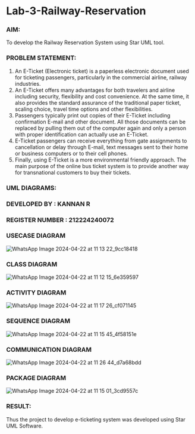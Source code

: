 # Lab-3-Railway-Reservation

### AIM:
To develop the Railway Reservation System using Star UML tool.
### PROBLEM STATEMENT:
1. An E-Ticket (Electronic ticket) is a paperless electronic document used for ticketing
passengers, particularly in the commercial airline, railway industries.
2. An E-Ticket offers many advantages for both travelers and airline including security,
flexibility and cost convenience. At the same time, it also provides the standard assurance of
the traditional paper ticket, scaling choice, travel time options and other flexibilities.
3. Passengers typically print out copies of their E-Ticket including confirmation E-mail
and other document. All those documents can be replaced by pulling them out of the computer
again and only a person with proper identification can actually use an E-Ticket.
4. E-Ticket passengers can receive everything from gate assignments to cancellation or
delay through E-mail, text messages sent to their home or business computers or to their cell
phones.
5. Finally, using E-Ticket is a more environmental friendly approach. The main purpose
of the online bus ticket system is to provide another way for transnational customers to buy
their tickets.
### UML DIAGRAMS:
### DEVELOPED BY : KANNAN R
### REGISTER NUMBER : 212224240072
### USECASE DIAGRAM
![WhatsApp Image 2024-04-22 at 11 13 22_9cc18418](https://github.com/23012653/Lab-3-Railway-Reservation/assets/150777517/24ade202-2abc-41c8-b6b8-bd66bea1464a)
### CLASS DIAGRAM
![WhatsApp Image 2024-04-22 at 11 12 15_6e359597](https://github.com/23012653/Lab-3-Railway-Reservation/assets/150777517/07d7b5f3-596d-4f2e-8ec1-5fd1348e8c80)
### ACTIVITY DIAGRAM
![WhatsApp Image 2024-04-22 at 11 17 26_cf071145](https://github.com/23012653/Lab-3-Railway-Reservation/assets/150777517/a912e49e-eba9-4fb3-8fa1-527d3212be77)
### SEQUENCE DIAGRAM
![WhatsApp Image 2024-04-22 at 11 15 45_4f58151e](https://github.com/23012653/Lab-3-Railway-Reservation/assets/150777517/da77c51c-f63c-45c4-bcab-e6e87a5629ef)
### COMMUNICATION DIAGRAM
![WhatsApp Image 2024-04-22 at 11 26 44_d7a68bdd](https://github.com/23012653/Lab-3-Railway-Reservation/assets/150777517/555d2392-6192-423e-b4a6-c2ae5ab63867)
### PACKAGE DIAGRAM
![WhatsApp Image 2024-04-22 at 11 15 01_3cd9557c](https://github.com/23012653/Lab-3-Railway-Reservation/assets/150777517/95c73306-056d-40d5-a0ff-b428cd633a9b)


### RESULT:
Thus the project to develop e-ticketing system was developed using Star UML Software.
